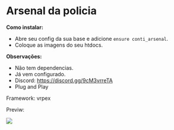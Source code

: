 # Arsenal da policia

**Como instalar:**

- Abre seu config da sua base e adicione `ensure conti_arsenal`.
- Coloque as imagens do seu htdocs.

**Observações:**

- Não tem dependencias.
- Já vem configurado.
- Discord: https://discord.gg/9cM3vrreTA
- Plug and Play

Framework: vrpex

<div>
  <p>Previw:</p>
  <img src="https://cdn.discordapp.com/attachments/958202818035077161/1097931656440074300/Captura_de_tela_2023-04-18_140818.png"/>
</div>
